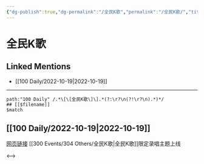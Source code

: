 ```yaml
---
{"dg-publish":true,"dg-permalink":"/全民K歌","permalink":"/全民K歌/","title":"全民K歌","tags":[null]}
---
```


# 全民K歌

## Linked Mentions
- [[100 Daily/2022-10-19\|2022-10-19]]


---

```expander
path:"100 Daily" /.*\[\[全民K歌\]\].*(?:\r?\n(?!\r?\n).*)*/
## [[$filename]]
$match
```
## [[100 Daily/2022-10-19\|2022-10-19]]
[网页链接](https://weibo.cn/sinaurl?u=https%3A%2F%2Fstatic-g7.kg.qq.com%2Fgtimg%2Fmusic%2Fcommon%2Fupload%2Fkgvisual%2FZY8-ij46B%2Findex.html) [[300 Events/304 Others/全民K歌\|全民K歌]]限定录唱主题上线

<-->
